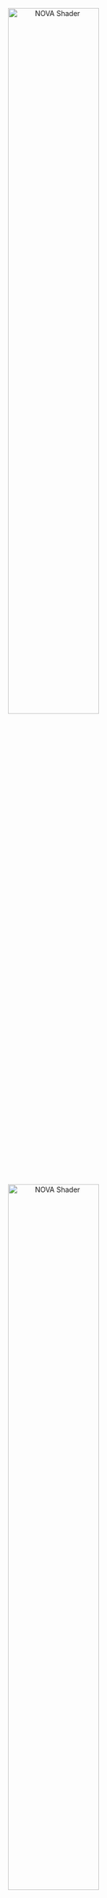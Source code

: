 <p align="center">
  <img width="60%" src="https://user-images.githubusercontent.com/47441314/144776407-7ea24e22-2fe0-437e-b7e3-787963fd6f19.png#gh-dark-mode-only" alt="NOVA Shader">
  <img width="60%" src="https://user-images.githubusercontent.com/47441314/142821815-7d838ac4-ff18-4025-b60f-0d22ad538f50.png#gh-light-mode-only" alt="NOVA Shader">
</p>

# NOVA Shader: Particle System用多機能シェーダ

[![license](https://img.shields.io/badge/license-MIT-green.svg)](LICENSE.md)
[![license](https://img.shields.io/badge/PR-welcome-green.svg)](https://github.com/CyberAgentGameEntertainment/NovaShader/pulls)
[![license](https://img.shields.io/badge/Unity-2021.3-green.svg)](#Requirements)

**ドキュメント** ([English](README.md), [日本語](README_JA.md))
| **サンプル** ([English](Assets/Samples/README.md), [日本語](Assets/Samples/README_JA.md))
| **デモ** ([English](Assets/Demo/README.md), [日本語](Assets/Demo/README_JA.md))

*NOVA Shader*はUnityのUniversal Render Pipeline (URP)に対応した、Particle Systemのための多機能シェーダです。  
ビジュアルエフェクト制作でよく使われる汎用的な機能をまとめているので、効率的に高品質なエフェクトを作成できます。

<p align="center">
  <img width="70%" src="https://user-images.githubusercontent.com/47441314/144193003-53bcaa8a-b9a2-4b79-a1de-aa7b001abdaa.gif" alt="Sample1">
</p>
<p align="center">
  <img width="70%" src="https://user-images.githubusercontent.com/47441314/144192957-64e63c4a-3644-4a08-8134-dcbeb85d5493.gif" alt="Sample2"><br>
  <font color="grey">Author: </font><a href="https://twitter.com/Ugokashiya">@Ugokashiya</a>
</p>

特徴的な機能としてはフローマップ、Flip-Book（連番テクスチャアニメーション）、ディゾルブ、フェード、回転、アニメーション可能なTintマップ、エミッション、ディストーションなどがあります。

<p align="center">
  <img width="70%" src="https://user-images.githubusercontent.com/47441314/143531706-7f0230bb-4e4f-41de-9dbf-1586f295225c.gif" alt="Features"><br>
  <font color="grey">特徴的な機能</a>
</p>

詳細については以下のドキュメントや[サンプル](Assets/Samples/README_JA.md)、[デモ](Assets/Demo/README_JA.md)を参照してください。

## 目次

<!-- START doctoc generated TOC please keep comment here to allow auto update -->
<!-- DON'T EDIT THIS SECTION, INSTEAD RE-RUN doctoc TO UPDATE -->
<!-- param::title::詳細:: -->
<details>
<summary>詳細</summary>

- [セットアップ](#%E3%82%BB%E3%83%83%E3%83%88%E3%82%A2%E3%83%83%E3%83%97)
    - [要件](#%E8%A6%81%E4%BB%B6)
    - [インストール](#%E3%82%A4%E3%83%B3%E3%82%B9%E3%83%88%E3%83%BC%E3%83%AB)
- [使い方](#%E4%BD%BF%E3%81%84%E6%96%B9)
    - [Renderer Feature を登録](#renderer-feature-%E3%82%92%E7%99%BB%E9%8C%B2)
    - [Depth Textureを有効化](#depth-texture%E3%82%92%E6%9C%89%E5%8A%B9%E5%8C%96)
    - [マテリアル作成、アサイン](#%E3%83%9E%E3%83%86%E3%83%AA%E3%82%A2%E3%83%AB%E4%BD%9C%E6%88%90%E3%82%A2%E3%82%B5%E3%82%A4%E3%83%B3)
- [Uber Unlitシェーダ](#uber-unlit%E3%82%B7%E3%82%A7%E3%83%BC%E3%83%80)
    - [Render Settings](#render-settings)
    - [Vertex Deformation](#vertex-deformation)
    - [Base Map](#base-map)
    - [Tint Color](#tint-color)
    - [Flow Map](#flow-map)
    - [Parallax Map](#parallax-map)
    - [Color Correction](#color-correction)
    - [Alpha Transition](#alpha-transition)
    - [Emission](#emission)
    - [Transparency](#transparency)
- [Uber Litシェーダー](#uber-lit%E3%82%B7%E3%82%A7%E3%83%BC%E3%83%80%E3%83%BC)
    - [Render Settings](#render-settings-1)
    - [Surface Maps](#surface-maps)
- [Distortionシェーダ](#distortion%E3%82%B7%E3%82%A7%E3%83%BC%E3%83%80)
    - [Render Settings](#render-settings-2)
    - [Distortion](#distortion)
    - [Flow Mapping](#flow-mapping)
    - [Alpha Transition](#alpha-transition-1)
    - [Transparency](#transparency-1)
- [Uber Unlit/Litシェーダ（ for uGUI )](#uber-unlitlit%E3%82%B7%E3%82%A7%E3%83%BC%E3%83%80-for-ugui-)
- [影を落とす機能について](#%E5%BD%B1%E3%82%92%E8%90%BD%E3%81%A8%E3%81%99%E6%A9%9F%E8%83%BD%E3%81%AB%E3%81%A4%E3%81%84%E3%81%A6)
- [Custom Vertex Streamsとの連携](#custom-vertex-streams%E3%81%A8%E3%81%AE%E9%80%A3%E6%90%BA)
    - [Custom Dataを設定](#custom-data%E3%82%92%E8%A8%AD%E5%AE%9A)
    - [Custom Vertex Streamsを設定する](#custom-vertex-streams%E3%82%92%E8%A8%AD%E5%AE%9A%E3%81%99%E3%82%8B)
    - [マテリアルプロパティを設定する](#%E3%83%9E%E3%83%86%E3%83%AA%E3%82%A2%E3%83%AB%E3%83%97%E3%83%AD%E3%83%91%E3%83%86%E3%82%A3%E3%82%92%E8%A8%AD%E5%AE%9A%E3%81%99%E3%82%8B)
- [Mesh GPU Instancingを使う](#mesh-gpu-instancing%E3%82%92%E4%BD%BF%E3%81%86)
    - [Mesh GPU Instancingを有効化する](#mesh-gpu-instancing%E3%82%92%E6%9C%89%E5%8A%B9%E5%8C%96%E3%81%99%E3%82%8B)
    - [Custom Vertex Streamsを設定する](#custom-vertex-streams%E3%82%92%E8%A8%AD%E5%AE%9A%E3%81%99%E3%82%8B-1)
- [Custom Vertex Streamsを自動的に設定する](#custom-vertex-streams%E3%82%92%E8%87%AA%E5%8B%95%E7%9A%84%E3%81%AB%E8%A8%AD%E5%AE%9A%E3%81%99%E3%82%8B)
    - [Fix Now](#fix-now)
- [不要なパラメータ参照を削除する](#%E4%B8%8D%E8%A6%81%E3%81%AA%E3%83%91%E3%83%A9%E3%83%A1%E3%83%BC%E3%82%BF%E5%8F%82%E7%85%A7%E3%82%92%E5%89%8A%E9%99%A4%E3%81%99%E3%82%8B)
- [Editor APIs リファレンス](#editor-apis-%E3%83%AA%E3%83%95%E3%82%A1%E3%83%AC%E3%83%B3%E3%82%B9)
- [ライセンス](#%E3%83%A9%E3%82%A4%E3%82%BB%E3%83%B3%E3%82%B9)

</details>
<!-- END doctoc generated TOC please keep comment here to allow auto update -->

## セットアップ

#### 要件
本ライブラリは以下の環境に対応しています。

* Unity 2021.3 以上
* Universal Render Pipeline
* Shader Model 3.5

なお、[Mesh GPU Instancing](https://docs.unity3d.com/Manual/PartSysInstancing.html)を使う場合にはShader Model 4.5が要件となります。  
また、`Mirror Sampling`プロパティを有効にする場合には、ハードウェアが[Inline Sampler States](https://docs.unity3d.com/Manual/SL-SamplerStates.html)に対応している必要があります。  
3Dテクスチャや2Dテクスチャ配列を使用する場合には、圧縮形式がそれらに対応している必要があります。

また本ドキュメントでは、Universal Render Pipeline のセットアップが完了していることを前提としています。  
Universal Render Pipelineに関する詳細は[Unityのマニュアル](https://docs.unity3d.com/Packages/com.unity.render-pipelines.universal@13.1/manual/)を参照してください。

#### インストール
インストールは以下の手順で行います。

1. Window > Package Manager を選択
2. 「+」ボタン > Add package from git URL を選択
3. 以下を入力してインストール
   * https://github.com/CyberAgentGameEntertainment/NovaShader.git?path=/Assets/Nova

<p align="center">
  <img width="60%" src="https://user-images.githubusercontent.com/47441314/143533003-177a51fc-3d11-4784-b9d2-d343cc622841.png" alt="Package Manager">
</p>

あるいはPackages/manifest.jsonを開き、dependenciesブロックに以下を追記します。

```json
{
    "dependencies": {
        "jp.co.cyberagent.nova": "https://github.com/CyberAgentGameEntertainment/NovaShader.git?path=/Assets/Nova"
    }
}
```

バージョンを指定したい場合には以下のように記述します。

* https://github.com/CyberAgentGameEntertainment/NovaShader.git?path=/Assets/Nova#1.0.0

なお`No 'git' executable was found. Please install Git on your system and restart Unity`のようなメッセージが出た場合、マシンにGitをセットアップする必要がある点にご注意ください。

バージョンを更新するには上述の手順でバージョンを書き換えてください。  
バージョンを指定しない場合には、package-lock.jsonファイルを開いて本ライブラリの箇所のハッシュを書き換えることで更新できます。

```json
{
  "dependencies": {
      "jp.co.cyberagent.nova": {
      "version": "https://github.com/CyberAgentGameEntertainment/NovaShader.git?path=/Assets/Nova",
      "depth": 0,
      "source": "git",
      "dependencies": {},
      "hash": "..."
    }
  }
}
```

## 使い方

#### Renderer Feature を登録
まず、Distortion を掛けるための **Renderer Feature** を設定します。  
URP の **ForwardRendererData** アセットのインスペクタ最下部から、**Add Renderer Feature > Screen Space Distortion** を選択します。

<p align="center">
  <img width="60%" src="https://user-images.githubusercontent.com/47441314/195064231-02e0798d-bc3a-4bb2-b2fb-d9d28f65cd1a.png" alt="Add Screen Space Distortion"><br>
  <font color="grey">Add Screen Space Distortion</font>
</p>

下図のように **Screen Space Distortion** が追加されていることを確認します。

<p align="center">
  <img width="60%" src="https://user-images.githubusercontent.com/47441314/195064556-c9192bbc-7a82-4726-98dc-ef3a878d7b63.png" alt="Screen Space Distortion"><br>
  <font color="grey">Screen Space Distortion</font>
</p>

> **Note**  
> なお Distortion シェーダを使用しない場合には Renderer Feature を設定する必要はありません。

#### Depth Textureを有効化
次に **Soft Particles** や **Depth Fade** といった機能に使用するため Depth Texture を有効化します。  
**UniversalRenderPipelineAsset** のインスペクタから Depth Texture にチェックを入れます。

<p align="center">
  <img width="60%" src="https://user-images.githubusercontent.com/47441314/195065590-29935b9a-5088-46c3-9cd9-50f496aa1c6e.png" alt="Depth Texture"><br>
  <font color="grey">Depth Texture</font>
</p>

Depth Texture の設定は各 Camera にもあるので、こちらも必要に応じて設定します。

> **Note**  
> なお **Soft Particles** や **Depth Fade** を使わない場合にはこの設定は必要ありません。

#### マテリアル作成、アサイン
ここまでの設定が完了したら、NOVAシェーダが設定されたマテリアルを作成します。  
任意のマテリアルを作成し、シェーダに **Nova/Particles/UberUnlit** を設定します。  
Base Map には適当なテクスチャをアサインしておきます。

<p align="center">
  <img width="60%" src="https://user-images.githubusercontent.com/47441314/195066541-45cc854f-86ed-4b9d-b1db-7ebf3b9c6306.png" alt="Material"><br>
  <font color="grey">Material</font>
</p>

Particle System を作成してこのマテリアルをアサインすると、指定したテクスチャのパーティクルが表示されることを確認できます。

<p align="center">
  <img width="60%" src="https://user-images.githubusercontent.com/47441314/195067160-2235ee34-3fcd-47a0-b6e2-8b1595aeb994.png" alt="Particle"><br>
  <font color="grey">Particle</font>
</p>

その他各シェーダ、各機能の詳細については以下にまとめます。

## Uber Unlitシェーダ
Uber Unlitシェーダはライティングが反映されない多機能シェーダです。
発光するエフェクトなど、ライティングが不要なパーティクルにはこのシェーダを使用します。

Uber Unlitシェーダを使用するには、マテリアルに `Nova/Particles/UberUnlit` シェーダをアサインします。  
Inspectorから設定可能な各プロパティの説明は以下の通りです。

#### Render Settings
Render Settingsではマテリアルの描画方法を制御できます。

<p align="center">
  <img width="60%" src="Documentation~/Images/unlit_rendersettings_01.png" alt="Render Settings"><br>
  <font color="grey">Render Settings</font>
</p>

<table width="100%">
<thead>
<tr><td colspan="3"><b>プロパティ名</b></td><td><b>説明</b></td></tr>
</thead>
<tbody>
<tr><td colspan="3"><b>Render Type</b></td><td>
<p>
描画方法を以下の選択肢から指定できます。
</p>
<p>
<ul>
<li>Opaque: 不透明描画</li>
<li>Cutout: 不透明描画で、透明部分のピクセルを破棄する</li>
<li>Transparent: 半透明描画（デフォルト）</li>
</ul>
</p>
<p>
Cutoutを選択した場合には、CutOffプロパティが表示されます。<br>
Transparentを選択した場合には、Blend Modeプロパティが表示されます。
</p>
</td></tr>
<tr><td></td><td colspan=2><b>CutOff</b></td><td>
<p>
<b>Render TypeをCutoutに設定した時のみ表示されます。</b>
</p>
<p>
半透明部分を切り取る際の閾値を制御します。<br>
この値が大きいほど、よりアルファ値が大きい部分まで切り取ります。
</p>
</td></tr>
<tr><td></td><td colspan=2><b>Blend Mode</b></td><td>
<p>
<b>Render TypeをTransparentに設定した時のみ表示されます。</b>
</p>
<p>
色の合成方法を以下の選択肢から指定できます。
</p>
<p>
<ul>
<li>Alpha: アルファブレンディング（デフォルト）</li>
<li>Additive: 加算</li>
<li>Multiply: 乗算</li>
</ul>
</p>
</td></tr>
<tr><td colspan="3"><b>Render Face</b></td><td>
<p>
描画する面を以下の選択肢から指定できます。
</p>
<p>
<ul>
<li>Front: 前面のみ描画（デフォルト）</li>
<li>Back: 背面のみ描画</li>
<li>Both: 両面を描画</li>
</ul>
</p>
</td></tr>
<tr><td colspan="3"><b>Render Priority</b></td><td>
<p>
描画の優先度を指定できます。<br>  
Render Typeが同じ場合、Render Priorityが小さいものから先に描画されます。
</p>
</td></tr>
<tr><td colspan="3"><b>Vertex Alpha Mode</b></td><td>
<p>
頂点カラーのアルファ値の用途を以下の選択肢から指定できます。
</p>
<p>
<ul>
<li>Alpha: アルファ値として扱う（デフォルト）</li>
<li>Transition Progress: Alpha Transition機能（後述）のProgressとして使う</li>
</ul>
</p>
</td></tr>
<tr><td colspan="3"><b>ZWrite</b></td><td>
<p>
ZWriteを設定できます。
</p>
<p>
<ul>
<li>Auto: Render TypeがTransparentの時にはZWriteを無効に、それ以外の時にはZWriteを有効に設定する（デフォルト）</li>
<li>Off: ZWriteを常に無効化する</li>
<li>On: ZWriteを常に有効化する</li>
</ul>
</p>
</td></tr>
<tr><td colspan="3"><b>ZTest</b></td><td>
<p>
ZTestを設定できます。
</p>
<p>
<ul>
<li>Disabled</li>
<li>Never</li>
<li>Less</li>
<li>Equal</li>
<li>Less Equal（デフォルト）</li>
<li>Greater</li>
<li>Not Equal</li>
<li>Greater Equal</li>
<li>Always</li>
</ul>
</p>
</td></tr>
</tbody>
</table>

#### Vertex Deformation
Vertex Deformationでは頂点の変形を制御できます。

<p align="center">
  <img width="60%" src="Documentation~/Images/vertex_deformation.png" alt="Vertex Deformation"><br>
  <font color="grey">Vertex Deformation</font>
</p>

<table width="100%">
<thead>
<tr><td colspan="3"><b>プロパティ名</b></td><td><b>説明</b></td></tr>
</thead>
<tbody>
<tr><td colspan="3"><b>Texture</b></td><td>
<p>
頂点変形マップを設定します。頂点変形マップの仕様は以下の通りです。
</p>
<p>
<ul>
<li>指定された1個のテクスチャのチャンネルの値に基づいて、頂点をオブジェクト空間の法線方向に押し出します</li>
<li>チャンネルの指定はChannelsプロパティで行えます</li>
<li>テクスチャの値がゼロの部分は押し出されず、値が大きくなるほど外側に押し出されます</li>
</ul>
色ではなく値としてテクスチャを使うので、テクスチャ設定のsRGB Colorのチェックを外す必要がある点に注意してください。
</p>
</td></tr>
<tr><td colspan=3><b>Intensity</b></td><td>
<p>
頂点変形を適用する際の強度を設定します。
</p>
</td></tr>
<tr><td colspan=3><b>Base Value</b></td><td>
<p>
テクスチャの値に対してのオフセットです。<br>
これよりも低い値は内側に、大きい値は外側に押し出されます。
</p>
</td></tr>
</tbody>
</table>

#### Base Map
Base Mapでは色のベースとなるテクスチャを制御できます。

<p align="center">
  <img width="60%" src="https://user-images.githubusercontent.com/47441314/143205498-78b66ab9-3ea6-44ed-9a97-f5a00bda153e.png" alt="Base Map"><br>
  <font color="grey">Base Map</font>
</p>

<table width="100%">
<thead>
<tr><td colspan="3"><b>プロパティ名</b></td><td><b>説明</b></td></tr>
</thead>
<tbody>
<tr><td colspan="3"><b>Mode</b></td><td>
<p>
ベースマップのモードを以下の選択肢から指定できます。
</p>
<p>
<ul>
<li>Single Texture: 通常の2Dテクスチャ（デフォルト）</li>
<li>Flip Book: Flip-Bookアニメーション</li>
<li>Flip Book Blending: ブレンドありのFlip-Bookアニメーション</li>
</ul>
</p>
<p>
選択したモードによってテクスチャの型が変わります。<br>
なお、NOVA ShaderではParticle SystemのTexture Sheet Animationを利用せず、代わりにFlip Bookを利用してください。<br>
</p>
</td></tr>
<tr><td colspan="3"><b>Texture</b></td><td>
<p>
ベースマップを設定します。
</p>
<p>
ModeにFlip Bookを指定した場合には、<a href="https://docs.unity3d.com/2020.3/Documentation/Manual/class-Texture2DArray.html">Texture2DArray</a>を設定する必要があります。<br>
ModeにFlip Book Blendingを指定した場合には、<a href="https://docs.unity3d.com/2020.3/Documentation/Manual/class-Texture3D.html">Texture3D</a>を設定する必要があります。
</p>
</td></tr>
</td></tr>
<tr><td colspan="3"><b>Rotation</b></td><td>
<p>
ベースマップの回転度合いを設定します。
</p>
</td></tr>
<tr><td></td><td colspan=2><b>Offset</b></td><td>
<p>
ベースマップを回転する際の中心座標のオフセットです。
</p>
</td></tr>
<tr><td colspan="3"><b>Mirror Sampling</b></td><td>
<p>
チェックをつけるとテクスチャがミラーサンプリングされます。
</p>
</td></tr>
<tr><td colspan="3"><b>Flip-Book Progress</b></td><td>
<p>
<b>ModeをFlip BookあるいはFlip Book Blendingに設定した時のみ表示されます。</b>
</p>
<p>
Flip-BookあるいはFlip-Book Blendingの進行度を設定します。
</p>
</td></tr>
</tbody>
</table>

#### Tint Color
Tint Colorでは乗算色を指定できます。

<p align="center">
  <img width="60%" src="https://user-images.githubusercontent.com/47441314/143205648-b669f20a-cc21-4a07-9d5c-3a18cd5cb085.png" alt="Tint Color"><br>
  <font color="grey">Tint Color</font>
</p>

<table width="100%">
<thead>
<tr><td colspan="3"><b>プロパティ名</b></td><td><b>説明</b></td></tr>
</thead>
<tbody>
<tr><td colspan="3"><b>Mode</b></td><td>
<p>
乗算色の適用範囲を以下の選択肢から指定できます。
</p>
<p>
<ul>
<li>None: なし（デフォルト）</li>
<li>All: 全面に適用</li>
<li>Rim: リムに適用</li>
</ul>
</p>
</td></tr>
<tr><td></td><td colspan=2><b>Progress</b></td><td>
<p>
<b>ModeをRimに設定した時のみ表示されます。</b>
</p>
<p>
リムの範囲を設定します。<br>
この値が大きくすると、よりエッジに近い部分だけが着色されます。
</p>
</td></tr>
<tr><td></td><td colspan=2><b>Sharpness</b></td><td>
<p>
<b>ModeをRimに設定した時のみ表示されます。</b>
</p>
<p>
この値が大きいほどリムのエッジが鋭くなります。
</p>
</td></tr>
<tr><td></td><td colspan=2><b>Inverse</b></td><td>
<p>
<b>ModeをRimに設定した時のみ表示されます。</b>
</p>
<p>
リムの範囲を逆転させます。
</p>
</td></tr>
<tr><td colspan="3"><b>Color Mode</b></td><td>
<p>
乗算色の指定方法を以下の選択肢から指定できます。
</p>
<p>
<ul>
<li>Single Color: 単色（デフォルト）</li>
<li>Texture 2D: テクスチャで指定</li>
<li>Texture 3D: 3Dテクスチャで指定（アニメーション可能）</li>
</ul>
</p>
</td></tr>
<tr><td colspan=3><b>Color</b></td><td>
<p>
<b>Color ModeをSingle Colorに設定した時のみ表示されます。</b>
</p>
<p>
乗算色を指定します。
</p>
</td></tr>
<tr><td colspan=3><b>Texture</b></td><td>
<p>
<b>Color ModeをTexture 2DあるいはTexture 3Dに設定した時のみ表示されます。</b>
</p>
<p>
乗算色を表すテクスチャを設定します。
</p>
</td></tr>
<tr><td colspan=3><b>Progress</b></td><td>
<p>
<b>Color ModeをTexture 3Dに設定した時のみ表示されます。</b>
</p>
<p>
3Dテクスチャで指定した乗算色の進行度合いです。
</p>
</td></tr>
<tr><td colspan=3><b>Blend Rate</b></td><td>
<p>
乗算色の適用率です。
</p>
</td></tr>
</tbody>
</table>

#### Flow Map
Flow Mapを使うとベースマップを指定した方向に歪ませることができます。

<p align="center">
  <img width="60%" src="https://user-images.githubusercontent.com/106138524/173495462-2803d37e-7dff-41f3-aeb4-9460c29db242.png" alt="Flow Map"><br>
  <font color="grey">Flow Map</font>
</p>

<table width="100%">
<thead>
<tr><td colspan="3"><b>プロパティ名</b></td><td><b>説明</b></td></tr>
</thead>
<tbody>
<tr><td colspan="3"><b>Texture</b></td><td>
<p>
フローマップを設定します。フローマップの仕様は以下の通りです。
</p>
<p>
<ul>
<li>指定された2個のチャンネルのカラーの値に基づいて、サンプリングするUV値をずらします</li>
<li>チャンネルの指定はChannelsプロパティのXとYで行えます</li>
<li>値は0.5を基準として、小さいほどUV値がマイナス方向に、大きいほどプラス方向にずれます</li>
</ul>
色ではなく値としてテクスチャを使うので、テクスチャ設定のsRGB Colorのチェックを外す必要がある点に注意してください。
</p>
</td></tr>
<tr><td colspan=3><b>Intensity</b></td><td>
<p>
フローマップを適用する際の強度を設定します。
</p>
</td></tr>
<tr><td colspan=3><b>Targets</b></td><td>
<p>
フローマップを適用する対象を設定します（複数選択可能）。

* Base Map
* Tint Map
* Alpha Transition Map
* Emission Map
</p>
</td></tr>
</tbody>
</table>

#### Parallax Map
Parallax Mapを使うと視差効果が出せます

<p align="center">
  <img width="60%" src="https://user-images.githubusercontent.com/119645979/232398368-619f9c27-aa20-41d7-ad7f-04bcbd66ead1.png" alt="Parallax Map"><br>
  <font color="grey">Parallax Map</font>
</p>

<table width="100%">
<thead>
<tr><td colspan="3"><b>プロパティ名</b></td><td><b>説明</b></td></tr>
</thead>
<tbody>
<tr><td colspan="3"><b>Mode</b></td><td>
<p>
視差マップのモードを以下の選択肢から指定できます。
</p>
<p>
<ul>
<li>Single Texture: 通常の2Dテクスチャ（デフォルト）</li>
<li>Flip Book: Flip-Bookアニメーション</li>
<li>Flip Book Blending: ブレンドありのFlip-Bookアニメーション</li>
</ul>
</p>
<p>
選択したモードによってテクスチャの型が変わります。
</p>
</td></tr>
<tr><td colspan="3"><b>Texture</b></td><td>
<p>
視差マップを設定します。<br>
</p>
<p>
ModeにFlip Bookを指定した場合には、<a href="https://docs.unity3d.com/2020.3/Documentation/Manual/class-Texture2DArray.html">Texture2DArray</a>を設定する必要があります。<br>
ModeにFlip Book Blendingを指定した場合には、<a href="https://docs.unity3d.com/2020.3/Documentation/Manual/class-Texture3D.html">Texture3D</a>を設定する必要があります。<br>
</p>
視差マップの仕様は以下の通りです。
<p>
<ul>
<li>指定されたチャンネルのカラーの値に基づいて、サーフェスの凹み具合を変えます</li>
<li>値は0が元の状態で、1に近いほど凹み具合が上がります</li>
</ul>
色ではなく値としてテクスチャを使うので、テクスチャ設定のsRGB Colorのチェックを外す必要がある点に注意してください。
</p>
</td></tr>
<tr><td colspan=3><b>Strength</b></td><td>
<p>
視差マップを適用する際の強度を設定します。
</p>
</td></tr>
<tr><td colspan=3><b>Targets</b></td><td>
<p>
視差マップを適用する対象を設定します（複数選択可能）。

* Base Map
* Tint Map
* Emission Map
</p>
</td></tr>
</tbody>
</table>

#### Color Correction
Color Correctionはここまでの色を補正します。

<p align="center">
  <img width="60%" src="https://user-images.githubusercontent.com/47441314/143205890-207e62d5-174c-4f81-a1ea-a26bbc606769.png" alt="Color Correction"><br>
  <font color="grey">Color Correction</font>
</p>

<table width="100%">
<thead>
<tr><td colspan="3"><b>プロパティ名</b></td><td><b>説明</b></td></tr>
</thead>
<tbody>
<tr><td colspan="3"><b>Mode</b></td><td>
<p>
色調補正のモードを以下の選択肢から指定できます。
</p>
<p>
<ul>
<li>None: 色調補正なし（デフォルト）</li>
<li>Greyscale: グレースケール化</li>
<li>Gradient Map: グラデーションマップを使って補正</li>
</ul>
</p>
</td></tr>
<tr><td><td colspan=2><b>Texture</b></td><td>
<p>
<b>ModeをGradient Mapに設定した時のみ表示されます。</b>
</p>
<p>
グラデーションマップを設定します。グラデーションマップの仕様は以下の通りです。
<ul>
<li>ここまでの色の輝度をグラデーションマップの色に置き換えます</li>
<li>輝度に応じてグラデーションマップをサンプリングする際のU値を変えます</li>
<li>従って横方向にグラデーションがかかったテクスチャを使う必要があります</li>
</ul>
</p>
</td></tr>
</tbody>
</table>

#### Alpha Transition
Alpha Transitionは徐々に消えていく表現に使用します。

<p align="center">
  <img width="60%" src="Documentation~/Images/unlit_alpha_transition.png" alt="Alpha Transition"><br>
  <font color="grey">Alpha Transition</font>
</p>

<table width="100%">
<thead>
<tr><td colspan="3"><b>プロパティ名</b></td><td><b>説明</b></td></tr>
</thead>
<tbody>
<tr><td colspan="3"><b>Mode</b></td><td>
<p>
アルファトランジションのモードを以下の選択肢から指定できます。
</p>
<p>
<ul>
<li>None: なし（デフォルト）</li>
<li>Fade: 薄くなって消えていくモード</li>
<li>Dissolve: 削れて消えていくモード</li>
</ul>
</p>
</td></tr>
<td colspan=3><b>Map Mode</b></td><td>
<p>
アルファトランジションマップのモードを以下の選択肢から指定できます。
</p>
<p>
<ul>
<li>Single Texture: 通常の2Dテクスチャ（デフォルト）</li>
<li>Flip Book: Flip-Bookアニメーション</li>
<li>Flip Book Blending: ブレンドありのFlip-Bookアニメーション</li>
</ul>
</p>
<p>
選択したモードによってテクスチャの型が変わります。
</p>
</td></tr>
<tr><td colspan="3"><b>Texture</b></td><td>
<p>
アルファトランジションマップを設定します。アルファトランジションマップの仕様は以下の通りです。
<ul>
<li>指定された1個のカラーチャンネルの値に基づいてアルファ値を変更します</li>
<li>チャンネルの指定はChannlesプロパティで行えます</li>
<li>値が小さい部分ほど消えやすく、大きい部分ほど最後まで残ります</li>
</ul>
</p>
<p>
ModeにFlip Bookを指定した場合には、<a href="https://docs.unity3d.com/2020.3/Documentation/Manual/class-Texture2DArray.html">Texture2DArray</a>を設定する必要があります。<br>
ModeにFlip Book Blendingを指定した場合には、<a href="https://docs.unity3d.com/2020.3/Documentation/Manual/class-Texture3D.html">Texture3D</a>を設定する必要があります。
</p>
<p>
また色ではなく値としてテクスチャを使うので、テクスチャ設定のsRGB Colorのチェックを外す必要がある点に注意してください。
</p>
</td></tr>
<tr><td colspan="3"><b>Flip-Book Progress</b></td><td>
<p>
<b>Map ModeをFlip BookあるいはFlip Book Blendingに設定した時のみ表示されます。</b>
</p>
<p>
Flip-BookあるいはFlip-Book Blendingの進行度を設定します。
</p>
</td></tr>
<tr><td colspan="3"><b>Transition Progress</b></td><td>
<p>
トランジションの進行度を設定します。
</p>
</td></tr>
<tr><td colspan="3"><b>2nd Texture Blend Mode</b></td><td>
<p>
2枚目のテクスチャの合成方法を以下の選択肢から指定できます。
</p>
<p>
<ul>
<li>None: 利用しない（デフォルト）</li>
<li>Average: 平均。2つのテクスチャの平均値を参照します。</li>
<li>Multiply: 乗算</li>
</ul>
</p>
<tr><td colspan="3"><b>Edge Sharpness</b></td><td>
<p>
<b>ModeをDissolveに設定した時のみ表示されます。</b>
</p>
<p>
エッジの鋭さを設定します。
</p>
</td></tr>
</tbody>
</table>

#### Emission
Emissionは発光する表現のために使用します。

<p align="center">
  <img width="60%" src="https://user-images.githubusercontent.com/106138524/173495566-04c291f8-a44f-4258-88ee-f2aadb7d028b.png" alt="Emission"><br>
  <font color="grey">Emission</font>
</p>

<table width="100%">
<thead>
<tr><td colspan="3"><b>プロパティ名</b></td><td><b>説明</b></td></tr>
</thead>
<tbody>
<tr><td colspan="3"><b>Mode</b></td><td>
<p>
エミッションのモードを以下の選択肢から指定できます。
</p>
<p>
<ul>
<li>None: なし（デフォルト）</li>
<li>All: 全面をエミッションさせます</li>
<li>By Texture: エミッションさせる範囲をテクスチャにより指定します</li>
<li>Edge: エッジ（アルファ値が0より大きく1より小さい部分）をエミッションさせます</li>
</ul>
</p>
</td></tr>
<td colspan=3><b>Map Mode</b></td><td>
<p>
<b>ModeをBy Textureに設定した時のみ表示されます。</b>
</p>
<p>
エミッションマップのモードを以下の選択肢から指定できます。
</p>
<p>
<ul>
<li>Single Texture: 通常の2Dテクスチャ（デフォルト）</li>
<li>Flip Book: Flip-Bookアニメーション</li>
<li>Flip Book Blending: ブレンドありのFlip-Bookアニメーション</li>
</ul>
</p>
<p>
選択したモードによってテクスチャの型が変わります。
</p>
</td></tr>
<tr><td colspan="3"><b>Texture</b></td><td>
<p>
<b>ModeをBy Textureに設定した時のみ表示されます。</b>
</p>
<p>
エミッションマップを設定します。エミッションマップの仕様は以下の通りです。
<ul>
<li>指定された1個のチャンネルのカラーの値に基づいてエミッションのしやすさ変更します</li>
<li>チャンネルの指定はChannelsプロパティで行えます。</li>
<li>値が大きいほどエミッションしやすくなります</li>
</ul>
</p>
<p>
ModeにFlip Bookを指定した場合には、<a href="https://docs.unity3d.com/2020.3/Documentation/Manual/class-Texture2DArray.html">Texture2DArray</a>を設定する必要があります。<br>
ModeにFlip Book Blendingを指定した場合には、<a href="https://docs.unity3d.com/2020.3/Documentation/Manual/class-Texture3D.html">Texture3D</a>を設定する必要があります。
</p>
<p>
また色ではなく値としてテクスチャを使うので、テクスチャ設定のsRGB Colorのチェックを外す必要がある点に注意してください。
</p>
</td></tr>
<tr><td colspan="3"><b>Flip-Book Progress</b></td><td>
<p>
<b>ModeをBy Textureに設定し、Map ModeをFlip BookあるいはFlip Book Blendingに設定した時のみ表示されます。</b>
</p>
<p>
Flip-BookあるいはFlip-Book Blendingの進行度を設定します。
</p>
</td></tr>
<tr><td colspan="3"><b>Color Type</b></td><td>
<p>
エミッションの色を以下の選択肢から指定できます。
<ul>
<li>Color: 指定した単色をエミッション色として使用します</li>
<li>Base Color: ここまでのRGB値をエミッション色として使用します</li>
<li>Gradient Map: グラデーションマップを使ってエミッション色を指定します</li>
</ul>
Gradient MapはModeをBy TextureかEdgeに設定した時のみ選択可能です。
</p>
</td></tr>
<tr><td colspan="3"><b>Color</b></td><td>
<p>
<b>Color TypeをColorに設定した時のみ表示されます。</b>
</p>
<p>
エミッションの色をHDRカラーで指定します。
</p>
</td></tr>
<tr><td colspan="3"><b>Keep Edge Transparency</b></td><td>
<p>
<b>ModeをEdgeに設定した時のみ表示されます。</b>
</p>
<p>
チェックをつけると、エッジが透過しなくなります。
</p>
</td></tr>
<tr><td colspan="3"><b>Gradient Map</b></td><td>
<p>
<b>Color TypeをGradient Mapに設定した時のみ表示されます。</b>
</p>
<p>
グラデーションマップを設定します。グラデーションマップの仕様は以下の通りです。
<ul>
<li>ModeがBy Textureの場合: エミッションマップのR値をグラデーションマップのU値としてサンプリングします</li>
<li>ModeがEdgeの場合: アルファ値をグラデーションマップのU値としてサンプリングします</li>
<li>横方向にグラデーションがかかったテクスチャを使う必要があります</li>
</ul>
</p>
</td></tr>
<tr><td colspan="3"><b>Intensity</b></td><td>
<p>
エミッションの強さを設定します。
</p>
</td></tr>
</tbody>
</table>

#### Transparency
Transparencyは透明度を調整できます。

<p align="center">
  <img width="60%" src="https://user-images.githubusercontent.com/47441314/143206260-12b123fe-858a-4770-96d1-a47cbab4079f.png" alt="Transparency"><br>
  <font color="grey">Transparency</font>
</p>

<table width="100%">
<thead>
<tr><td colspan="3"><b>プロパティ名</b></td><td><b>説明</b></td></tr>
</thead>
<tbody>
<tr><td colspan="3"><b>Rim</b></td><td>
<p>
チェックをつけるとリムを透過できます。
</p>
</td></tr>
<tr><td></td><td colspan="2"><b>Progress</b></td><td>
<p>
透過の進行度合いを設定します。
</p>
</td></tr>
<tr><td></td><td colspan="2"><b>Sharpness</b></td><td>
<p>
この値が大きいほど透過領域のエッジが鋭くなります。
</p>
</td></tr>
<tr><td></td><td colspan="2"><b>Inverse</b></td><td>
<p>
透過範囲を逆転させます。
</p>
</td></tr>
<tr><td colspan="3"><b>Luminance</b></td><td>
<p>
チェックをつけると輝度が小さい部分を透過させます。
</p>
</td></tr>
<tr><td></td><td colspan="2"><b>Progress</b></td><td>
<p>
透過の進行度合いを設定します。
</p>
</td></tr>
<tr><td></td><td colspan="2"><b>Sharpness</b></td><td>
<p>
この値が大きいほど透過領域のエッジが鋭くなります。
</p>
</td></tr>
<tr><td></td><td colspan="2"><b>Inverse</b></td><td>
<p>
透過範囲を逆転させます。
</p>
</td></tr>
<tr><td colspan="3"><b>Sort Particles</b></td><td>
<p>
チェックをつけるとソフトパーティクルを有効にします。<br>
この機能を使用するには、URPのDepth Texture設定が有効になっている必要があります。
</p>
</td></tr>
<tr><td></td><td colspan="2"><b>Intensity</b></td><td>
<p>
この値が大きいほど、透過する範囲が大きくなります。
</p>
</td></tr>
<tr><td colspan="3"><b>Depth Fade</b></td><td>
<p>
カメラに近い部分と遠い部分を透過させます。<br>
この機能を使用するには、URPのDepth Texture設定が有効になっている必要があります。
</p>
</td></tr>
<tr><td></td><td colspan="2"><b>Distance</b></td><td>
<p>
透過する範囲を設定します。<br>
カメラから見てNearより近い部分、Farより遠い部分が透過されます。
</p>
</td></tr>
<tr><td></td><td colspan="2"><b>Width</b></td><td>
<p>
透過し始めてから完全に透過するまでの距離です。
</p>
</td></tr>
</tbody>
</table>

## Uber Litシェーダー
Uber LitシェーダーはUnityのPBRライティングの仕様に準拠したライティングが反映される多機能シェーダーです。メッシュエフェクトなどのライティングの影響を受けたいパーティクルにはこのシェーダーを使用します。

Uber Litシェーダーを使用するには、マテリアルに`Nova/Particles/UberLit`シェーダーをアサインします。

Uber LitシェーダーはUber Unlitシェーダーにライティングのための処理とプロパティを追加したシェーダーです。<br>
追加されたプロパティの説明は以下の通りです。<br>


#### Render Settings
Render Settingsには以下の赤枠で囲まれたプロパティが追加されています。

<p align="center">
  <img width="60%" src="Documentation~/Images/lit_rendersettings_01.png" alt="Render Settings"><br>
  <font color="grey">Render Settings</font>
</p>

<table width="100%">
<thead>
<tr><td colspan="3"><b>プロパティ名</b></td><td><b>説明</b></td></tr>
</thead>
<tbody>
<tr><td colspan="3"><b>Work Flow Mode</b></td><td>
<p>
PBRライティングのワークフローを指定できます。<br>
</p>
<p>
<ul>
<li>Specular</li>
<li>Metallic</li>
</ul>
</p>
なお、ワークフローに関する詳細は下記のURLを参照してください。
https://docs.unity3d.com/ja/2018.4/Manual/StandardShaderMetallicVsSpecular.html
https://docs.unity3d.com/ja/2018.4/Manual/StandardShaderMaterialParameterSpecular.html
https://docs.unity3d.com/ja/2018.4/Manual/StandardShaderMaterialParameterMetallic.html
<tr><td colspan="3"><b>Receive Shadows</b></td><td>
<p>
チェックをつけるとディレクショナルライトによる影を落とすことができます。<br>
</p>
<tr><td colspan="3"><b>Specular Highlights</b></td><td>
<p>
チェックをつけるとスペキュラハイライトが有効になります。<br>
</p>
<tr><td colspan="3"><b>Environment Reflections</b></td><td>
<p>
チェックをつけるとReflection ProbeやSkyboxによる環境光の影響を受けるようになります。<br>
環境光の影響に関する詳細は下記URLの「Environment Reflection」を参照してください。<br>
https://docs.unity3d.com/ja/2018.4/Manual/GlobalIllumination.html
</p>
</tbody>
</table>

#### Surface Maps
ライティングのために必要なサーフェイスに関する各種情報の設定が追加されています。

<p align="center">
  <img width="60%" src="https://user-images.githubusercontent.com/106138524/187354400-aedd2347-cc5d-4b39-bf87-ef5318177bba.png" alt="Surface Maps"><br>
  <font color="grey">Surface Maps</font>
</p>

<table width="100%">
<thead>
<tr><td colspan="3"><b>プロパティ名</b></td><td><b>説明</b></td></tr>
</thead>
<tbody>
<tr><td colspan="3"><b>Normal Map</b></td><td>
<p>
法線マップを設定します。法線マップの仕様は以下の通りです。<br>
<ul>
<li>設定できる法線マップはタンジェントスペース法線マップ</li>
<li>マップが指定されていない場合は頂点法線が使用される</li>
<li>法線のスケール値を指定できる。1.0で等倍となる</li>
</ul>
法線マップの詳細については下記のURLを参照してください。<br>
https://docs.unity3d.com/ja/2021.3/Manual/StandardShaderMaterialParameterNormalMap.html
</p>
<tr><td colspan="3"><b>Metallic Map</b></td><td>
<b>Work Flow ModeにMetallicを設定すると表示されます。</b>

メタリックマップを設定します。メタリックマップの仕様は以下の通りです。<br>
<ul>
<li>メタリックマップが設定されていない場合は、metallicプロパティの値が一律の金属度として使用される</li>
<li>メタリックマップが設定されている場合は、metallicプロパティが金属度の乗算値として使用される</li>
<li>Channelsで金属度が格納されているチャンネルを指定できる。デフォルトはRチャンネル</li>
</ul>
メタリックマップの詳細については下記のURLを参照してください。<br>
https://docs.unity3d.com/ja/2018.4/Manual/StandardShaderMaterialParameterMetallic.html
</ul>

<tr><td colspan="3"><b>Specular Map</b></td><td>
<b>Work Flow ModeにSpecularを設定すると表示されます。</b>

スペキュラマップを設定します。スペキュラマップの仕様は以下の通りです。<br>
<ul>
<li>スペキュラマップが設定されていない場合は、Specularプロパティのカラーの値が一律のスペキュラカラーとして使用される</li>
<li>スペキュラマップが設定されている場合は、Specularプロパティのカラーの値が乗算カラーとして使用される</li>
</ul>
スペキュラマップの詳細については下記のURLを参照してください。<br>
https://docs.unity3d.com/ja/2018.4/Manual/StandardShaderMaterialParameterSpecular.html
</ul>

<tr><td colspan="3"><b>Smoothness Map</b></td><td>
スムースネスマップを設定します。スムースネスマップの仕様は以下の通りです。<br>
<br>
<ul>
<li>スムースネスマップが設定されていない場合は、Smoothnessプロパティの値が一律の滑らかさとして使用される</li>
<li>スムースネスマップが設定されている場合は、Smoothnessプロパティの値が乗算値として使用される</li>
<li>Channelsで滑らかさが格納されているチャンネルを指定できる。デフォルトはαチャンネル</li>
</ul>
</tbody>
</table>

## Distortionシェーダ
Distortionは画面に対して歪み効果をかけるためのシェーダです。  
熱波など、歪み効果が必要なエフェクトにはこのシェーダを使用します。

Distortionシェーダを使用するには、マテリアルに `Nova/Particles/Distortion` シェーダをアサインします。  
Inspectorから設定可能な各プロパティの説明は以下の通りです。

#### Render Settings
Render Settingsではマテリアルの描画方法を制御できます。

<p align="center">
  <img width="60%" src="Documentation~/Images/distortion_rendersettings_01.png" alt="Render Settings"><br>
  <font color="grey">Render Settings</font>
</p>

<table width="100%">
<thead>
<tr><td colspan="3"><b>プロパティ名</b></td><td><b>説明</b></td></tr>
</thead>
<tbody>
<tr><td colspan="3"><b>Render Face</b></td><td>
<p>
描画する面を以下の選択肢から指定できます。
</p>
<p>
<ul>
<li>Front: 前面のみ描画（デフォルト）</li>
<li>Back: 背面のみ描画</li>
<li>Both: 両面を描画</li>
</ul>
</p>
</td></tr>
<tr><td colspan="3"><b>ZTest</b></td><td>
<p>
ZTestを設定できます。
</p>
<p>
<ul>
<li>Disabled</li>
<li>Never</li>
<li>Less</li>
<li>Equal</li>
<li>Less Equal（デフォルト）</li>
<li>Greater</li>
<li>Not Equal</li>
<li>Greater Equal</li>
<li>Always</li>
</ul>
</p>
</td></tr>
</tbody>
</table>

#### Distortion
Distortionでは歪ませ方を設定できます。

<p align="center">
  <img width="60%" src="Documentation~/Images/distortion.png" alt="Distortion"><br>
  <font color="grey">Distortion</font>
</p>

<table width="100%">
<thead>
<tr><td colspan="3"><b>プロパティ名</b></td><td><b>説明</b></td></tr>
</thead>
<tbody>
<tr><td colspan="3"><b>Texture</b></td><td>
<p>
ディストーションマップを設定します。ディストーションマップの仕様は以下の通りです。
</p>
<p>
<ul>
<li>指定された2個のチャンネルのカラーの値に基づいて画面を歪ませます</li>
<li>チャンネルの指定はChannelsプロパティのXとYで行います</li>
<li>値は0.5を基準値として、基準値から離れるほど強く歪みます</li>
</ul>
色ではなく値としてテクスチャを使うので、テクスチャ設定のsRGB Colorのチェックを外す必要がある点に注意してください。
</p>
</td></tr>
<tr><td colspan=3><b>Intensity</b></td><td>
<p>
歪みの強さを設定します。
</p>
</td></tr><tr><td colspan="3"><b>Rotation</b></td><td>
<p>
ディストーションマップの回転度合いを設定します。
</p>
</td></tr>
<tr><td></td><td colspan=2><b>Offset</b></td><td>
<p>
ディストーションマップを回転する際の中心座標のオフセットです。
</p>
</td></tr>
<tr><td colspan="3"><b>Mirror Sampling</b></td><td>
<p>
チェックをつけるとテクスチャがミラーサンプリングされます。
</p>
</td></tr>
<tr><td colspan="3"><b>Use As Normal Map</b></td><td>
<p>
チェックをつけるとTexture TypeをNormal Mapとみなし、Unpackしてサンプリングされます。<br>
また、Textureには正規化されたNormal Mapを指定してください。そうでない場合はプラットフォームよって描画結果が変わる可能性があります。
</p>
</td></tr>
</tbody>
</table>

#### Flow Mapping
Flow Mapを使うとディストーションマップを指定した方向に歪ませることができます。

<p align="center">
  <img width="60%" src="https://user-images.githubusercontent.com/106138524/173495698-db1047ce-dd45-4785-981b-6a4b06755762.png" alt="Flow Map"><br>
  <font color="grey">Flow Map</font>
</p>

<table width="100%">
<thead>
<tr><td colspan="3"><b>プロパティ名</b></td><td><b>説明</b></td></tr>
</thead>
<tbody>
<tr><td colspan="3"><b>Texture</b></td><td>
<p>
フローマップを設定します。フローマップの仕様は以下の通りです。
</p>
<p>
<ul>
<li>指定された2個のチャンネルのカラーの値に基づいて、サンプリングするUV値をずらします</li>
<li>チャンネルの指定は、ChannlesプロパティのXとYで行えます</li>
<li>値は0.5を基準として、小さいほどUV値がマイナス方向に、大きいほどプラス方向にずれます</li>
</ul>
色ではなく値としてテクスチャを使うので、テクスチャ設定のsRGB Colorのチェックを外す必要がある点に注意してください。
</p>
</td></tr>
<tr><td colspan=3><b>Intensity</b></td><td>
<p>
フローマップを適用する際の強度を設定します。
</p>
</td></tr>
</tbody>
</table>

#### Alpha Transition
Alpha Transitionは徐々に消えていく表現に使用します。

<p align="center">
  <img width="60%" src="https://user-images.githubusercontent.com/106138524/173495819-9bc44ed4-4df6-4d33-b9fa-a2a8706d76bd.png" alt="Alpha Transition"><br>
  <font color="grey">Alpha Transition</font>
</p>

<table width="100%">
<thead>
<tr><td colspan="3"><b>プロパティ名</b></td><td><b>説明</b></td></tr>
</thead>
<tbody>
<tr><td colspan="3"><b>Mode</b></td><td>
<p>
アルファトランジションのモードを以下の選択肢から指定できます。
</p>
<p>
<ul>
<li>None: なし（デフォルト）</li>
<li>Fade: 薄くなって消えていくモード</li>
<li>Dissolve: 削れて消えていくモード</li>
</ul>
</p>
</td></tr>
<tr><td colspan="3"><b>Texture</b></td><td>
<p>
アルファトランジションマップを設定します。アルファトランジションマップの仕様は以下の通りです。
<ul>
<li>指定された1個のチャンネルのカラーの値に基づいてアルファ値を変更します</li>
<li>チャンネルの指定は、ChannlesプロパティのXで行えます</li>
<li>R値が小さい部分ほど消えやすく、大きい部分ほど最後まで残ります</li>
</ul>
</p>
<p>
色ではなく値としてテクスチャを使うので、テクスチャ設定のsRGB Colorのチェックを外す必要がある点に注意してください。
</p>
</td></tr>
<tr><td colspan="3"><b>Progress</b></td><td>
<p>
トランジションの進行度を設定します。
</p>
</td></tr>
<tr><td colspan="3"><b>Edge Sharpness</b></td><td>
<p>
<b>ModeをDissolveに設定した時のみ表示されます。</b>
</p>
<p>
エッジの鋭さを設定します。
</p>
</td></tr>
</tbody>
</table>

#### Transparency
Transparencyは透明度を調整できます。

<p align="center">
  <img width="60%" src="https://user-images.githubusercontent.com/47441314/143213193-3405c0c0-5812-4c41-be52-18b8c48ebd1c.png" alt="Transparency"><br>
  <font color="grey">Transparency</font>
</p>

<table width="100%">
<thead>
<tr><td colspan="3"><b>プロパティ名</b></td><td><b>説明</b></td></tr>
</thead>
<tbody>
<tr><td colspan="3"><b>Rim</b></td><td>
<p>
チェックをつけるとリムを透過できます。
</p>
</td></tr>
<tr><td></td><td colspan="2"><b>Progress</b></td><td>
<p>
透過の進行度合いを設定します。
</p>
</td></tr>
<tr><td></td><td colspan="2"><b>Sharpness</b></td><td>
<p>
この値が大きいほど透過領域のエッジが鋭くなります。
</p>
</td></tr>
<tr><td></td><td colspan="2"><b>Inverse</b></td><td>
<p>
透過範囲を逆転させます。
</p>
</td></tr>
<tr><td colspan="3"><b>Luminance</b></td><td>
<p>
チェックをつけると輝度が小さい部分を透過させます。
</p>
</td></tr>
<tr><td></td><td colspan="2"><b>Progress</b></td><td>
<p>
透過の進行度合いを設定します。
</p>
</td></tr>
<tr><td></td><td colspan="2"><b>Sharpness</b></td><td>
<p>
この値が大きいほど透過領域のエッジが鋭くなります。
</p>
</td></tr>
<tr><td></td><td colspan="2"><b>Inverse</b></td><td>
<p>
透過範囲を逆転させます。
</p>
</td></tr>
<tr><td colspan="3"><b>Sort Particles</b></td><td>
<p>
チェックをつけるとソフトパーティクルを有効にします。<br>
この機能を使用するには、URPのDepth Texture設定が有効になっている必要があります。
</p>
</td></tr>
<tr><td></td><td colspan="2"><b>Intensity</b></td><td>
<p>
この値が大きいほど、透過する範囲が大きくなります。
</p>
</td></tr>
<tr><td colspan="3"><b>Depth Fade</b></td><td>
<p>
カメラに近い部分と遠い部分を透過させます。<br>
この機能を使用するには、URPのDepth Texture設定が有効になっている必要があります。
</p>
</td></tr>
<tr><td></td><td colspan="2"><b>Distance</b></td><td>
<p>
透過する範囲を設定します。<br>
カメラから見てNearより近い部分、Farより遠い部分が透過されます。
</p>
</td></tr>
<tr><td></td><td colspan="2"><b>Width</b></td><td>
<p>
透過し始めてから完全に透過するまでの距離です。
</p>
</td></tr>
</tbody>
</table>

## Uber Unlit/Litシェーダ（ for uGUI )
Uber Unlit/LitシェーダにはuGUI用のシェーダーが用意されています。uGUI上でエフェクトを再生したい場合は、`Nova/UIParticles/UberUnlit`か`Nova/UIParticles/UberLit`を利用してください。

マテリアルインスペクタで設定できる項目は基本的に通常の`UberUnlit`と`UberLit`と同様ですが、Custom Vertex Streamsと連携する際はzとwの要素を利用できないことに注意してください。
これはuGUIの内部でzとwのデータが破棄されているためです。

zとwが利用されている場合は次の図のようにエラーが表示されます。

<p align="center">
  <img width="60%" src="Documentation~/Images/custom_vertex_error.png" alt="Custom Vertex Error"><br>
  <font color="grey">Custom Vertex Error</font>
</p>

また、[Custom Vertex Streamsとの連携](#custom-vertex-streamsとの連携)を利用する場合はCanvasの`Additional Shader Channels`にTexCoord1とTexCoord2を追加してください。
<p align="center">
  <img width="60%" src="Documentation~/Images/additional_shader_channels.png" alt="Additional Shader Channels"><br>
  <font color="grey">Additional Shader Channels</font>
</p>

## 影を落とす機能について
Shadow Caster機能を有効にするとNovaShaderから影を落とすことができるようになります
<p align="center">
  <img width="60%" src="Documentation~/Images/shadow_caster_01.png" alt="Shadow Caster"><br>
  <font color="grey">Shadow Caster</font>
</p>
<table width="100%">
<thead>
<tr><td colspan="3"><b>プロパティ名</b></td><td><b>説明</b></td></tr>
</thead>
<tbody>
<tr><td colspan="3"><b>Enable</b></td><td>
<p>
チェックをつけるとShadowCasterPassが有効になります
</p>
</td></tr>
<tr><td colspan="3"><b>Apply Vertex Deformation</b></td><td>
<p>
チェックをつけると影投射の計算にVertex Deformationが反映されます。
</p>
</td></tr>
<tr><td colspan="3"><b>Alpha Test Enable</b></td><td>
<p>
チェックをつけると影投射の計算にAlpha Testが有効になり、通らないところは影を落とさなくなります<br>
</p>
</td></tr>
<tr><td></td><td colspan="2"><b>Cutoff</b></td><td>
<p>
Alpha値がCutoff値以下の部分は影を落とさなくなります（描画処理のCutoffと別の値になります）
</p>
</td></tr>
<tr><td colspan="3"><b>Alpha Affected By</b></td><td>
<p>
影投射計算中Alpha値に反映する項目
</p>
</td></tr>
<tr><td></td><td colspan="2"><b>Tint Color</b></td><td>
<p>
チェックをつけると、Tint ColorがAlpha値に反映されます
</p>
</td></tr>
<tr><td></td><td colspan="2"><b>FlowMap</b></td><td>
<p>
チェックをつけると、Flow MapがAlpha値に反映されます
</p>
</td></tr>
<tr><td></td><td colspan="2"><b>Alpha Transition Map</b></td><td>
<p>
チェックをつけると、Alpha Transition MapがAlpha値に反映されます
</p>
</td></tr>
<tr><td></td><td colspan="2"><b>Transparency Luminance</b></td><td>
<p>
チェックをつけると、Transparency LuminanceがAlpha値に反映されます
</p>
</td></tr>
</tbody>
</table>

<p align="center">
  <img width="60%" src="Documentation~/Images/shadow_caster_demo01.gif" alt="Shadow Caster Demo"><br>
  <font color="grey">Shadow Caster Demo</font>
</p>


## Custom Vertex Streamsとの連携
Particle SystemのCustom Vertex Streamsを使うと、マテリアルのプロパティを自由にアニメーションさせることができます。  
以下では例として、Custom Vertex Streamsを使ってテクスチャを回転させる手順を説明します。

#### Custom Dataを設定
まず[Particle SystemのCustom Data](https://docs.unity3d.com/2019.4/Documentation/Manual/PartSysCustomDataModule.html)を設定します。  
今回は以下のように、Custom1のXに0から始まり時間経過とともに1に移り変わる値を設定しました。

<p align="center">
  <img width="60%" src="https://user-images.githubusercontent.com/47441314/143419403-d5f33c24-6875-4e0e-bf05-c6ebdd94bb94.png" alt="Custom Data"><br>
  <font color="grey">Custom Data</font>
</p>

#### Custom Vertex Streamsを設定する
次にCustom Vertex Streamsを下図のように設定し、`Custom1.x`を`TEXCOORD1.x`に渡します。

<p align="center">
  <img width="60%" src="https://user-images.githubusercontent.com/47441314/143446418-0daf3b2e-7f21-4b0a-a78e-aac50770a186.png" alt="Custom Vertex Streams"><br>
  <font color="grey">Custom Vertex Streams</font>
</p>

#### マテリアルプロパティを設定する
次にマテリアルプロパティを設定します。  
今回は`TEXCOORD1.x`に渡された値を`Rotation`として設定したいため、下図のように`COORD 1X`を選択します。

<p align="center">
  <img width="60%" src="https://user-images.githubusercontent.com/47441314/143424542-61dc2d6b-402f-45d1-85bb-a2170e05643c.png" alt="Coord"><br>
  <font color="grey">Coord</font>
</p>

これでテクスチャが回転するようになりました。

<p align="center">
  <img width="60%" src="https://user-images.githubusercontent.com/47441314/143531888-b49c55e9-3df1-4dae-a0fe-d3e4a1638af2.gif" alt="Rotation"><br>
  <font color="grey">Rotation</font>
</p>

## Mesh GPU Instancingを使う
[Particle System Mesh GPU Instancing](https://docs.unity3d.com/Manual/PartSysInstancing.html)を使うと、パーティクルを効率的に描画できます。  
以下では本シェーダを使ったマテリアルに対して`Mesh GPU Instancing`を有効化する手順について説明します。
> **Note**  
> **PreviewRenderUtility**を利用したプレビュー画面上でパーティクルを表示する場合、**Enable Mesh GPU Instancing**が有効に設定されていると正常に描画されないUnity側の不具合を確認しています。

#### Mesh GPU Instancingを有効化する
`Mesh GPU Instancing`を使うには`Renderer`モジュールの`Render Mode`をMeshにする必要があります。  
またその上で`Enable Mesh GPU Instancing`にチェックを入れます。

<p align="center">
  <img width="60%" src="https://user-images.githubusercontent.com/47441314/143447533-0e03627f-9af0-43cd-bab1-254c78ea7f93.png" alt="Enable Mesh GPU Instancing"><br>
  <font color="grey">Enable Mesh GPU Instancing</font>
</p>

#### Custom Vertex Streamsを設定する
次にCustom Vertex Streamsを下図のように設定します。

<p align="center">
  <img width="60%" src="https://user-images.githubusercontent.com/47441314/143448020-45beb08a-6795-4372-894a-c04e33a8029d.png" alt="Custom Vertex Streams"><br>
  <font color="grey">Custom Vertex Streams</font>
</p>

`Custom Data`の部分はNoiseなど他のモジュールの値を入れても問題ありませんが、  
必ず`INSTANCED1.xyzw`と`INSTANCED2.xyzw`の全てが過不足なく埋まるように設定してください。

以上で`Mesh GPU Instancing`の設定は完了です。

## Custom Vertex Streamsを自動的に設定する

ここまでCustom Vertex Streamsを手動で設定するいくつかのケースを見てきました。<br/>
これ以外にもGPUが求めている頂点ストリームは各種設定によって変わっていきます。<br/>

この頂点ストリームを自動的に設定する機能`Fix Now`があります。<br/>

#### Fix Now
GPUが求めている頂点ストリームとの差異が生じている時に、<br/>
マテリアルインスペクターの下部にエラーメッセージとエラーを修正するためのボタンが表示されています。<br/><br/>
この時、このボタンを押すことで、必要とされている典型的な頂点ストリームが自動的に設定されます。<br/>

<p align="center">
  <img width="60%" src="https://user-images.githubusercontent.com/106138524/191191870-7b22351b-e826-4ccb-92c9-693009133909.png" alt="Fix Now"><br>
  <font color="grey">Fix Now</font>
</p>

カスタム頂点アトリビュートの設定に詳しくない場合は、<br/>
不要なエラーを避けるために`Fix Now`を利用してエラーを修正することを推奨します。<br/>

## 不要なパラメータ参照を削除する

エフェクト制作での試行錯誤の過程で、実際には利用しないパラメータの参照が残ってしまう場合があります。<br/>
（例：Base MapのModeをSingle Textureに指定しているが、Flip Bookの場合のTexture 2D Arrayが指定されている）<br/>
不要なテクスチャ参照が残っている場合Asset Bundleの容量の増大を始めとした不都合が生じるため、解消することが望ましいです。<br/>
この不要な参照を削除するための機能`RemoveUnusedReferences`があります。<br/>
Projectビュー上でマテリアルを選択した状態で`Tools > NOVA Shader > RemoveUnusedReferences`から実行することができます。<br/>
削除された参照があった場合はConsoleに出力されます。<br/>

## Editor APIs リファレンス
- [RenderErrorHandler](Documentation~/RenderErrorHandler_JA.md)

## ライセンス
本ソフトウェアはMITライセンスで公開しています。  
ライセンスの範囲内で自由に使っていただけますが、使用の際は以下の著作権表示とライセンス表示が必須となります。

* [LICENSE.md](LICENSE.md)

また、本ドキュメントの目次は以下のソフトウェアを使用して作成されています。

* [toc-generator](https://github.com/technote-space/toc-generator)

toc-generatorのライセンスの詳細は [Third Party Notices.md](Third%20Party%20Notices.md) を参照してください。
